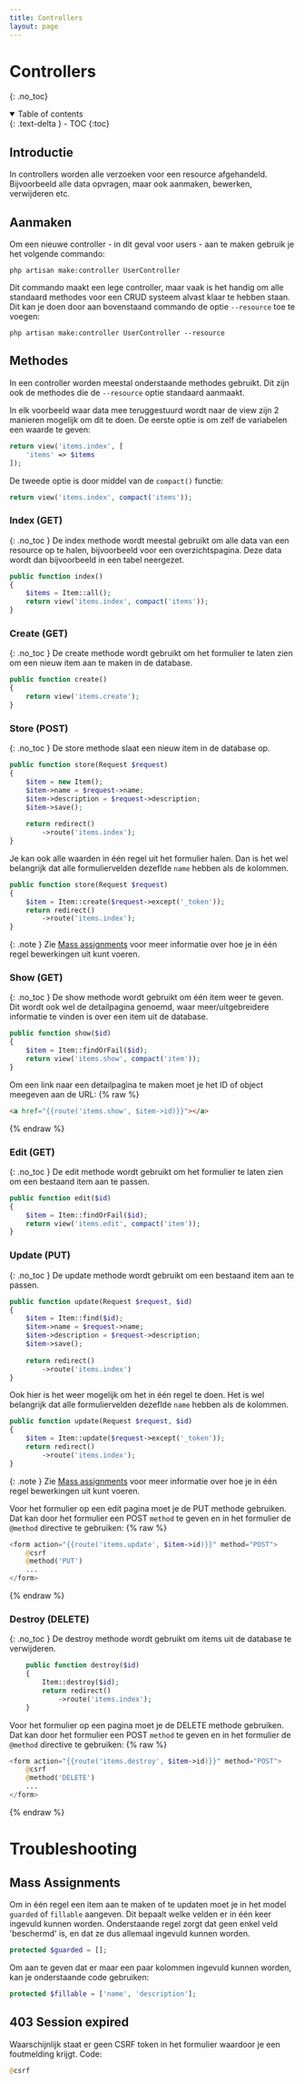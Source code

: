 ```yaml
---
title: Controllers
layout: page
---
```


# Controllers
{: .no_toc}

<details open markdown="block">
  <summary>
    Table of contents
  </summary>
  {: .text-delta }
- TOC
{:toc}
</details>

## Introductie

In controllers worden alle verzoeken voor een resource afgehandeld. Bijvoorbeeld alle data opvragen, maar ook aanmaken, bewerken, verwijderen etc.

## Aanmaken
Om een nieuwe controller - in dit geval voor users - aan te maken gebruik je het volgende commando:
```
php artisan make:controller UserController
```

Dit commando maakt een lege controller, maar vaak is het handig om alle standaard methodes voor een CRUD systeem alvast klaar te hebben staan. Dit kan je doen door aan bovenstaand commando de optie `--resource` toe te voegen:
```
php artisan make:controller UserController --resource
```

## Methodes
In een controller worden meestal onderstaande methodes gebruikt. Dit zijn ook de methodes die de `--resource` optie standaard aanmaakt.

In elk voorbeeld waar data mee teruggestuurd wordt naar de view zijn 2 manieren mogelijk om dit te doen.
De eerste optie is om zelf de variabelen een waarde te geven:
```php
return view('items.index', [
    'items' => $items
]);
```
De tweede optie is door middel van de `compact()` functie:
```php
return view('items.index', compact('items'));
```

### Index (GET)
{: .no_toc }
De index methode wordt meestal gebruikt om alle data van een resource op te halen, bijvoorbeeld voor een overzichtspagina. Deze data wordt dan bijvoorbeeld in een tabel neergezet.

```php
public function index()
{
    $items = Item::all();
    return view('items.index', compact('items'));
}
```

### Create (GET)
{: .no_toc }
De create methode wordt gebruikt om het formulier te laten zien om een nieuw item aan te maken in de database.

```php
public function create()
{
    return view('items.create');
}
```

### Store (POST)
{: .no_toc }
De store methode slaat een nieuw item in de database op.

```php
public function store(Request $request)
{
    $item = new Item();
    $item->name = $request->name;
    $item->description = $request->description;
    $item->save();
    
    return redirect()
        ->route('items.index');
}
```
Je kan ook alle waarden in één regel uit het formulier halen. Dan is het wel belangrijk dat alle formuliervelden dezeflde `name` hebben als de kolommen.
```php
public function store(Request $request)
{
    $item = Item::create($request->except('_token'));
    return redirect()
        ->route('items.index');
}
```

{: .note }
Zie <a href="#mass-assignments">Mass assignments</a> voor meer informatie over hoe je in één regel bewerkingen uit kunt voeren.

### Show (GET)
{: .no_toc }
De show methode wordt gebruikt om één item weer te geven. Dit wordt ook wel de detailpagina genoemd, waar meer/uitgebreidere informatie te vinden is over een item uit de database.

```php
public function show($id)
{
    $item = Item::findOrFail($id);
    return view('items.show', compact('item'));
}
```
Om een link naar een detailpagina te maken moet je het ID of object meegeven aan de URL:
{% raw %}
```html
<a href="{{route('items.show', $item->id)}}"></a>
```
{% endraw %}

### Edit (GET)
{: .no_toc }
De edit methode wordt gebruikt om het formulier te laten zien om een bestaand item aan te passen.

```php
public function edit($id)
{
    $item = Item::findOrFail($id);
    return view('items.edit', compact('item'));
}
```

### Update (PUT)
{: .no_toc }
De update methode wordt gebruikt om een bestaand item aan te passen.

```php
public function update(Request $request, $id)
{
    $item = Item::find($id);
    $item->name = $request->name;
    $item->description = $request->description;
    $item->save();
    
    return redirect()
        ->route('items.index')
}
```

Ook hier is het weer mogelijk om het in één regel te doen. Het is wel belangrijk dat alle formuliervelden dezeflde `name` hebben als de kolommen.
```php
public function update(Request $request, $id)
{
    $item = Item::update($request->except('_token'));
    return redirect()
        ->route('items.index');
}
```

{: .note }
Zie <a href="#mass-assignments">Mass assignments</a> voor meer informatie over hoe je in één regel bewerkingen uit kunt voeren.

Voor het formulier op een edit pagina moet je de PUT methode gebruiken. Dat kan door het formulier een POST `method` te geven en in het formulier de `@method` directive te gebruiken:
{% raw %}
```php
<form action="{{route('items.update', $item->id)}}" method="POST">
    @csrf
    @method('PUT')
    ...
</form>
```
{% endraw %}

### Destroy (DELETE)
{: .no_toc }
De destroy methode wordt gebruikt om items uit de database te verwijderen.

```php
    public function destroy($id)
    {
        Item::destroy($id);
        return redirect()
            ->route('items.index');
    }
```
Voor het formulier op een pagina moet je de DELETE methode gebruiken. Dat kan door het formulier een POST `method` te geven en in het formulier de `@method` directive te gebruiken:
{% raw %}
```php
<form action="{{route('items.destroy', $item->id)}}" method="POST">
    @csrf
    @method('DELETE')
    ...
</form>
```
{% endraw %}

# Troubleshooting

## Mass Assignments
Om in één regel een item aan te maken of te updaten moet je in het model `guarded` of `fillable` aangeven. Dit bepaalt welke velden er in één keer ingevuld kunnen worden.
Onderstaande regel zorgt dat geen enkel veld 'beschermd' is, en dat ze dus allemaal ingevuld kunnen worden.
```php
protected $guarded = [];
```
Om aan te geven dat er maar een paar kolommen ingevuld kunnen worden, kan je onderstaande code gebruiken:

```php
protected $fillable = ['name', 'description'];
```

## 403 Session expired
Waarschijnlijk staat er geen CSRF token in het formulier waardoor je een foutmelding krijgt.
Code:
```php
@csrf
```
